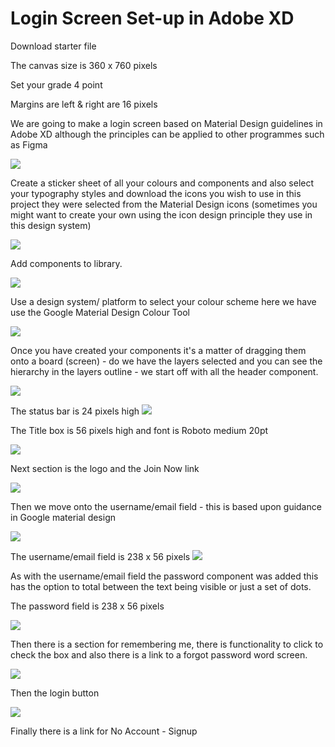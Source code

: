# Login Screen Set-up in Adobe XD

Download starter file

The canvas size is 360 x 760 pixels 

Set your grade 4 point

Margins are left & right are 16 pixels

We are going to make a login screen based on Material Design guidelines in Adobe XD although the principles can be applied to other programmes such as Figma

![](images/login_d_2.png)

Create a sticker sheet of all your colours and components and also select your typography styles and download the icons you wish to use in this project they were selected from the Material Design icons (sometimes you might want to create your own using the icon design principle they use in this design system)

![](images/login_d_3.png)

Add components to library.

![](images/login_d_4.png)

Use a design system/ platform to select your colour scheme here we have use the Google Material Design Colour Tool

![](images/login_d_5.png)

Once you have created your components it's a matter of dragging them onto a board (screen) - do we have the layers selected and you can see the hierarchy in the layers outline - we start off with all the header component.

![](images/login_d_6.png)

The status bar is 24 pixels high
![](images/login_d_16.png)

The Title box is 56 pixels high and font is Roboto medium 20pt

![](images/login_d_15.png)

Next section is the logo and the Join Now link

![](images/login_d_7.png)

Then we move onto the username/email field - this is based upon guidance in Google material design

![](images/login_d_8.png)

The username/email field is 238 x 56 pixels
![](images/login_d_18.png)


As with the username/email field the password component was added this has the option to total between the text being visible or just a set of dots.

The password field is 238 x 56 pixels

![](images/login_d_9.png)



Then there is a section for remembering me, there is functionality to click to check the box and also there is a link to a forgot password word screen.

![](images/login_d_10.png)

Then the login button 

![](images/login_d_11.png)

Finally there is a link for No Account  - Signup


